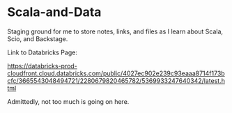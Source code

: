 # Scala-and-Data
Staging ground for me to store notes, links, and files as I learn about Scala, Scio, and Backstage.

Link to Databricks Page:

https://databricks-prod-cloudfront.cloud.databricks.com/public/4027ec902e239c93eaaa8714f173bcfc/3665543048494721/2280679820465782/5369933247640342/latest.html

Admittedly, not too much is going on here.
